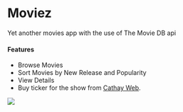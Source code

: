 # Moviez
Yet another movies app with the use of The Movie DB api


#### Features
- Browse Movies 
- Sort Movies by New Release and Popularity 
- View Details
- Buy ticker for the show from <a href="www.cathaycineplexes.com.sg">Cathay Web</a>.



![](https://github.com/JiorMajor/Moviez/tree/master/misc/img/google-play-badge.png)
